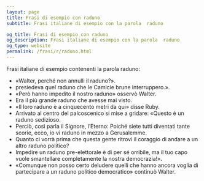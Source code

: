 ```yaml
---
layout: page
title: Frasi di esempio con raduno 
subtitle: Frasi italiane di esempio con la parola  raduno

og_title: Frasi di esempio con raduno 
og_description: Frasi italiane di esempio con la parola  raduno
og_type: website
permalink: /frasi/r/raduno.html
---
```


Frasi italiane di esempio contenenti la parola raduno:


- «Walter, perché non annulli il raduno?».
- presiedeva quel raduno che le Camicie brune interruppero.».
- «Però hanno impedito il nostro raduno» osservò Walter.
- Era il più grande raduno che avesse mai visto.
- «Il loro raduno è a cinquecento metri da qui» disse Ruby.
- Arrivato al centro del palcoscenico si mise a gridare: «Questo è un raduno sedizioso.
- Perciò, così parla il Signore, l’Eterno: Poiché siete tutti diventati tante scorie, ecco, io vi raduno in mezzo a Gerusalemme.
- Quanto ci vorrà prima che questa gente ritrovi il coraggio di andare a un altro raduno politico?
- Impedire un raduno pre-elettorale è di per sé orribile, ma il tuo capo vuole smantellare completamente la nostra democrazia!».
- «Comunque non posso certo deludere quelli che hanno ancora voglia di partecipare a un raduno politico democratico» continuò Walter.
